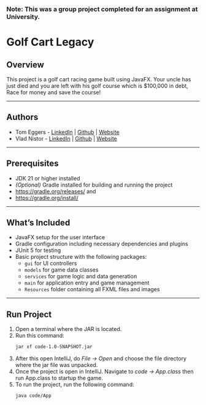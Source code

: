 ### Note: This was a group project completed for an assignment at University.

# Golf Cart Legacy

## Overview

This project is a golf cart racing game built using JavaFX. Your uncle has just died and you are left with his golf course which is $100,000 in debt, Race for money and save the course!

---

## Authors
- Tom Eggers - [LinkedIn](https://www.linkedin.com/in/tom-eggers-46a638259/) | [Github](https://github.com/tomeggers) | [Website](https://tomeggers.github.io)
- Vlad Nistor - [LinkedIn](https://www.linkedin.com/in/nistorv/) | [Github](https://github.com/nistorv) | [Website](https://nistorv.me)

---

## Prerequisites

- JDK 21 or higher installed
- *(Optional)* Gradle installed for building and running the project
- https://gradle.org/releases/ and
- https://gradle.org/install/

---

## What’s Included

- JavaFX setup for the user interface
- Gradle configuration including necessary dependencies and plugins
- JUnit 5 for testing
- Basic project structure with the following packages:
  - `gui` for UI controllers
  - `models` for game data classes
  - `services` for game logic and data generation
  - `main` for application entry and game management
  - `Resources` folder containing all FXML files and images


---
## Run Project

1. Open a terminal where the JAR is located.
2. Run this command:
   ```bash
   jar xf code-1.0-SNAPSHOT.jar
   ```
3. After this open IntelliJ, do *File -> Open* and choose the file directory where the jar file was unpacked.
4. Once the project is open in IntelliJ. Navigate to *code -> App.class* then run App.class to startup the game.
5. To run the project, run the following command:
    ```bash
    java code/App
    ```

   

